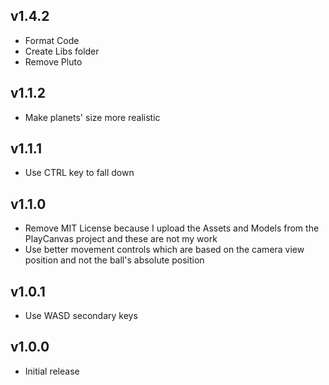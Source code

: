 ## v1.4.2

* Format Code
* Create Libs folder
* Remove Pluto

## v1.1.2

* Make planets' size more realistic

## v1.1.1

* Use CTRL key to fall down

## v1.1.0

* Remove MIT License because I upload the Assets and Models from the PlayCanvas project and these are not my work
* Use better movement controls which are based on the camera view position and not the ball's absolute position

## v1.0.1

* Use WASD secondary keys

## v1.0.0

* Initial release
